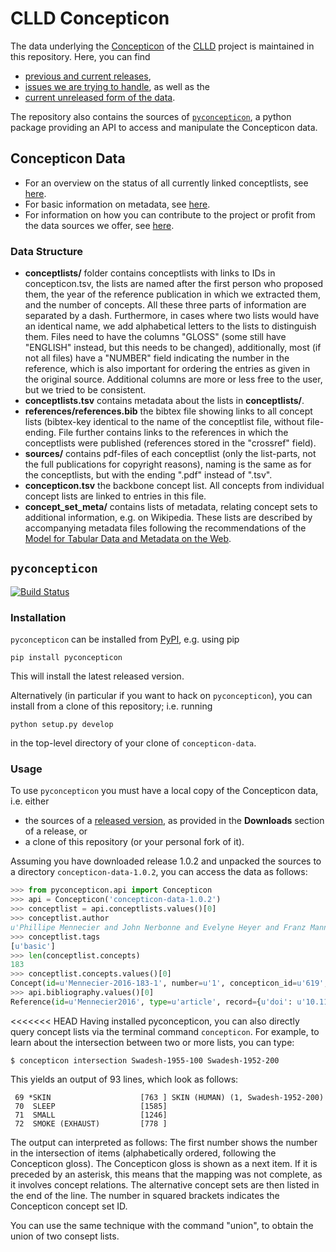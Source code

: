 # CLLD Concepticon

The data underlying the [Concepticon](http://concepticon.clld.org) of the [CLLD](http://clld.org) project is maintained in this repository. Here, you can find 

* [previous and current releases](https://github.com/clld/concepticon-data/releases), 
* [issues we are trying to handle](https://github.com/clld/concepticon-data/issues), as well as the 
* [current unreleased form of the data](https://github.com/clld/concepticon-data/tree/master/concepticondata).

The repository also contains the sources of [`pyconcepticon`](#pyconcepticon), a python package providing an API to access and manipulate the Concepticon data.

## Concepticon Data

* For an overview on the status of all currently linked conceptlists, see [here](https://github.com/clld/concepticon-data/blob/master/concepticondata/conceptlists/README.md).
* For basic information on metadata, see [here](https://github.com/clld/concepticon-data/blob/master/concepticondata/concept_set_meta/README.md).
* For information on how you can contribute to the project or profit from the data sources we offer, see [here](https://github.com/clld/concepticon-data/blob/master/CONTRIBUTING.md).


### Data Structure

- **conceptlists/** folder contains conceptlists with links to IDs in concepticon.tsv, the 
  lists are named after the first person who proposed them, the year of the reference publication 
  in which we extracted them, and the number of concepts. All these three parts of information 
  are separated by a dash. Furthermore, in cases where two lists would have an identical name, 
  we add alphabetical letters to the lists to distinguish them. Files need to have the columns 
  "GLOSS" (some still have "ENGLISH" instead, but this needs to be changed), additionally, most 
  (if not all files) have a "NUMBER" field indicating the number in the reference, which is also 
  important for ordering the entries as given in the original source. Additional columns are more 
  or less free to the user, but we tried to be consistent.
- **conceptlists.tsv** contains metadata about the lists in **conceptlists/**.
- **references/references.bib** the bibtex file showing links to all concept lists (bibtex-key 
  identical to the name of the conceptlist file, without file-ending. File further contains links 
  to the references  in which the conceptlists were published (references stored in the "crossref" field). 
- **sources/** contains pdf-files of each conceptlist (only the list-parts, not the full publications 
  for copyright reasons), naming is the same as for the conceptlists, but with the ending ".pdf" instead of ".tsv".
- **concepticon.tsv** the backbone concept list. All concepts from individual concept lists are linked to entries in this file.
- **concept_set_meta/** contains lists of metadata, relating concept sets to additional information, e.g. on Wikipedia. 
  These lists are described by accompanying metadata files following the recommendations of the 
  [Model for Tabular Data and Metadata on the Web](http://www.w3.org/TR/tabular-data-model/).


<a id="pyconcepticon"> </a>
## `pyconcepticon`

[![Build Status](https://travis-ci.org/clld/concepticon-data.svg?branch=master)](https://travis-ci.org/clld/concepticon-data)

### Installation

`pyconcepticon` can be installed from [PyPI](https://pypi.python.org/pypi), e.g. using pip
```
pip install pyconcepticon
```
This will install the latest released version.

Alternatively (in particular if you want to hack on `pyconcepticon`), you can install from a clone of this repository;
i.e. running
```
python setup.py develop
```
in the top-level directory of your clone of `concepticon-data`.


### Usage

To use `pyconcepticon` you must have a local copy of the Concepticon data, i.e. either

* the sources of a [released version](https://github.com/clld/concepticon-data/releases), as provided in the **Downloads** section of a release, or
* a clone of this repository (or your personal fork of it).

Assuming you have downloaded release 1.0.2 and unpacked the sources to a directory `concepticon-data-1.0.2`, you can access
the data as follows:
```python
>>> from pyconcepticon.api import Concepticon
>>> api = Concepticon('concepticon-data-1.0.2')
>>> conceptlist = api.conceptlists.values()[0]
>>> conceptlist.author
u'Phillipe Mennecier and John Nerbonne and Evelyne Heyer and Franz Manni'
>>> conceptlist.tags
[u'basic']
>>> len(conceptlist.concepts)
183
>>> conceptlist.concepts.values()[0]
Concept(id=u'Mennecier-2016-183-1', number=u'1', concepticon_id=u'619', concepticon_gloss=u'ANIMAL', gloss=None, english=u'animal', attributes={u'russian': u'\u0436\u0438\u0432\u043e\u0442\u043d\u043e\u0435', u'swadesh_id': u'44', u'english_1': u'animal'})
>>> api.bibliography.values()[0]
Reference(id=u'Mennecier2016', type=u'article', record={u'doi': u'10.1163/22105832-00601015', u'author': u'Phillipe Mennecier and John Nerbonne and Evelyne Heyer and Franz Manni', u'journal': u'Language Dynamics and Change', u'title': u'A Central Asian language survey', u'number': u'1', u'volume': u'6', u'year': u'2016', u'pages': u'57\u201398'})
```

<<<<<<< HEAD
Having installed pyconcepticon, you can also directly query concept lists via the terminal command `concepticon`. For example, to learn about the intersection between two or more lists, you can type:

```shell
$ concepticon intersection Swadesh-1955-100 Swadesh-1952-200
```

This yields an output of 93 lines, which look as follows:

```shell
 69 *SKIN                    [763 ] SKIN (HUMAN) (1, Swadesh-1952-200)
 70  SLEEP                   [1585] 
 71  SMALL                   [1246] 
 72  SMOKE (EXHAUST)         [778 ] 
```

The output can interpreted as follows: The first number shows the number in the intersection of items (alphabetically ordered, following the Concepticon gloss). The Concepticon gloss is shown as a next item. If it is preceded by an asterisk, this means that the mapping was not complete, as it involves concept relations. The alternative concept sets are then listed in the end of the line. The number in squared brackets indicates the Concepticon concept set ID.

You can use the same technique with the command "union", to obtain the union of two consept lists. 
